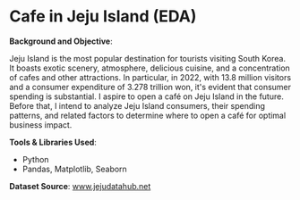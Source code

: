 # Cafe in Jeju Island (EDA)

**Background and Objective**: 

Jeju Island is the most popular destination for tourists visiting South Korea. It boasts exotic scenery, atmosphere, delicious cuisine, and a concentration of cafes and other attractions. In particular, in 2022, with 13.8 million visitors and a consumer expenditure of 3.278 trillion won, it's evident that consumer spending is substantial. I aspire to open a café on Jeju Island in the future. Before that, I intend to analyze Jeju Island consumers, their spending patterns, and related factors to determine where to open a café for optimal business impact.

**Tools & Libraries Used**:
- Python
- Pandas, Matplotlib, Seaborn

**Dataset Source**:
www.jejudatahub.net
